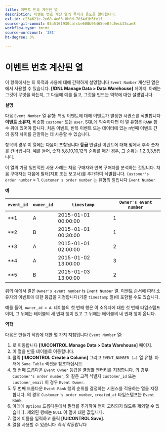 ```yaml
---
title: 이벤트 번호 계산된 열
description: 이벤트 번호 계산 열의 목적과 용도를 알아봅니다.
exl-id: c234621e-2e68-4e63-8b0d-7034d1b5fe1f
source-git-commit: 03a5161930cafcbe600b96465ee0fc0ecb25cae8
workflow-type: tm+mt
source-wordcount: '381'
ht-degree: 3%

---
```


# 이벤트 번호 계산된 열

이 항목에서는 의 목적과 사용에 대해 간략하게 설명합니다 `Event Number` 계산된 열은에서 사용할 수 있습니다. **[!DNL Manage Data > Data Warehouse]** 페이지. 아래는 그것이 무엇을 하는지, 그 다음에 예를 들고, 그것을 만드는 역학에 대한 설명입니다.

**설명**

다음 `Event Number` 열 유형: 특정 이벤트에 대해 이벤트가 발생한 시퀀스를 식별합니다 **이벤트 소유자**, 비슷함 `customer` 또는 `user`. SQL에 익숙하다면 이 열 유형은 `RANK` 함수 위에 있어야 합니다. 처음 이벤트, 반복 이벤트 또는 데이터에 있는 n번째 이벤트 간의 동작 차이를 관찰하는 데 사용할 수 있습니다.

항목의 경우 이 열에는 다음이 포함됩니다 **등급** 연결된 이벤트에 대해 및에서 후속 숫자를 건너뜁니다. 예를 들어, 숫자 5,8,10,10,12의 순위를 매긴 경우, 그 순위는 1,2,3,3,5입니다.

이 열의 가장 일반적인 사용 사례는 처음 구매자와 반복 구매자를 분석하는 것입니다. 처음 구매자는 다음에 필터(지표 또는 보고서)를 추가하여 식별됩니다. `Customer's order number` = 1. `Customer's order number` 는 유형의 열입니다 `Event Number`.

**예**

| **`event_id`** | **`owner_id`** | **`timestamp`** | **`Owner's event number`** |
|--- |--- |--- |--- |
| **1 | A | 2015-01-01 00:00:00 | 1 |
| **2 | B | 2015-01-01 00:30:00 | 1 |
| **3 | A | 2015-01-01 02:00:00 | 2 |
| **4 | A | 2015-01-02 13:00:00 | 3 |
| **5 | B | 2015-01-03 13:00:00 | 2 |

위의 예에서 열은 `Owner's event number` is `Event Number` 열. 이벤트 순서에 따라 소유자의 이벤트에 대한 등급을 지정합니다(기준 `timestamp` 열)에 포함될 수도 있습니다.

예를 들어, `owner_id = A`. 테이블의 첫 번째 행은 이 소유자에 대한 첫 번째 타임스탬프이며, 그 뒤에는 테이블의 세 번째 행이 있고 그 뒤에는 테이블의 네 번째 행이 옵니다.

**역학**

다음은 만들기 작업에 대한 몇 가지 지침입니다 `Event Number` 열:

1. 로 이동합니다 **[!UICONTROL Manage Data > Data Warehouse]** 페이지.
1. 이 열을 만들 테이블로 이동합니다.
1. 클릭 **[!UICONTROL Create a Column]** 그리고 `EVENT_NUMBER (…)` 열 유형: 아래에 `Same Table` 섹션을 참조하십시오.
1. 첫 번째 드롭다운 `Event Owner` 등급을 결정할 엔터티를 지정합니다. 의 경우 `Customer's order number`, 와 같은 고객 식별자 `customer_id` 또는 `customer_email` 이 경우 `Event Owner`.
1. 두 번째 드롭다운 `Event Rank` 행의 순위를 결정하는 시퀀스를 적용하는 열을 지정합니다. 의 경우 `Customer's order number`, `created_at` 타임스탬프는 `Event Rank`.
1. 아래에 `Options` 드롭다운에서 필터를 추가하여 행이 고려되지 않도록 제외할 수 있습니다. 제외된 행에는 `NULL` 이 열에 대한 값입니다.
1. 열에 이름을 입력하고 클릭 **[!UICONTROL Save]**.
1. 열을 사용할 수 있습니다 _즉시 작동합니다._
